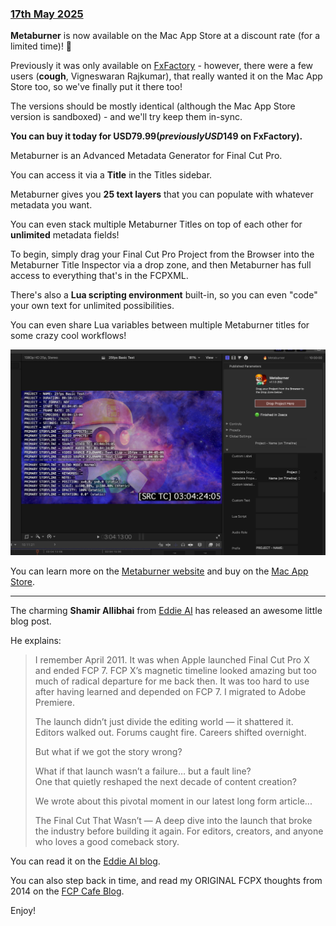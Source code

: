 ### [17th May 2025](/news/20250517)

**Metaburner** is now available on the Mac App Store at a discount rate (for a limited time)! 🥳

Previously it was only available on [FxFactory](https://fxfactory.com/install/metaburner) - however, there were a few users (**cough**, Vigneswaran Rajkumar), that really wanted it on the Mac App Store too, so we've finally put it there too!

The versions should be mostly identical (although the Mac App Store version is sandboxed) - and we'll try keep them in-sync.

**You can buy it today for USD$79.99 (previously USD$149 on FxFactory).**

Metaburner is an Advanced Metadata Generator for Final Cut Pro.

You can access it via a **Title** in the Titles sidebar.

Metaburner gives you **25 text layers** that you can populate with whatever metadata you want.

You can even stack multiple Metaburner Titles on top of each other for **unlimited** metadata fields!

To begin, simply drag your Final Cut Pro Project from the Browser into the Metaburner Title Inspector via a drop zone, and then Metaburner has full access to everything that's in the FCPXML.

There's also a **Lua scripting environment** built-in, so you can even "code" your own text for unlimited possibilities.

You can even share Lua variables between multiple Metaburner titles for some crazy cool workflows!

![](/static/metaburner-v1-1-0.png)

You can learn more on the [Metaburner website](https://metaburner.pro) and buy on the [Mac App Store](https://apps.apple.com/app/metaburner/id6475315396).

---

The charming **Shamir Allibhai** from [Eddie AI](https://heyeddie.ai) has released an awesome little blog post.

He explains:

> I remember April 2011. It was when Apple launched Final Cut Pro X and ended FCP 7. FCP X’s magnetic timeline looked amazing but too much of radical departure for me back then. It was too hard to use after having learned and depended on FCP 7. I migrated to Adobe Premiere.
>
> The launch didn’t just divide the editing world — it shattered it.<br />
> Editors walked out. Forums caught fire. Careers shifted overnight.
>
> But what if we got the story wrong?
>
> What if that launch wasn’t a failure… but a fault line?<br />
> One that quietly reshaped the next decade of content creation?
>
> We wrote about this pivotal moment in our latest long form article...
>
> The Final Cut That Wasn’t — A deep dive into the launch that broke the industry before building it again. For editors, creators, and anyone who loves a good comeback story.

You can read it on the [Eddie AI blog](https://roughcut.heyeddie.ai/p/an-untold-look-at-the-debacle-of).

You can also step back in time, and read my ORIGINAL FCPX thoughts from 2014 on the [FCP Cafe Blog](https://fcp.cafe/blog/fcpx-rant/).

Enjoy!